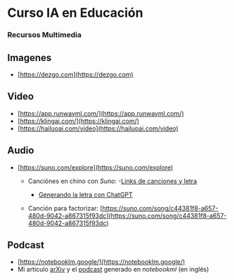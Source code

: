# Curso IA en Educación

###  Recursos Multimedia

## Imagenes
- [https://dezgo.com](https://dezgo.com)

## Video
- [https://app.runwayml.com/](https://app.runwayml.com/)
- [https://klingai.com/](https://klingai.com/)
- [https://hailuoai.com/video](https://hailuoai.com/video)

## Audio

- [https://suno.com/explore](https://suno.com/explore)

  - Canciónes en chino con *Suno*:
    -[Links de canciones y letra](https://emersonjleon.github.io/emersonjleon/zw.html)

    - [Generando la letra con ChatGPT](https://chatgpt.com/share/671681fa-d330-8008-8650-a4f88daf0235)

  - Canción para factorizar:
[https://suno.com/song/c44381f8-a657-480d-9042-a867315f93dc](https://suno.com/song/c44381f8-a657-480d-9042-a867315f93dc)

## Podcast

- [https://notebooklm.google/](https://notebooklm.google/)
- Mi artículo [arXiv](https://arxiv.org/abs/2111.13745) y el [podcast](https://emersonjleon.github.io/emersonjleon/uniandes/podcastFF.wav) generado en *notebookml* (en inglés)